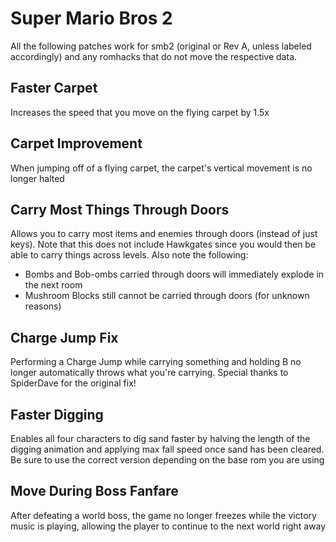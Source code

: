 Super Mario Bros 2 
==================

All the following patches work for smb2 (original or Rev A, unless labeled accordingly) and any romhacks that do not move the respective data.


Faster Carpet
---------

Increases the speed that you move on the flying carpet by 1.5x


Carpet Improvement
-------

When jumping off of a flying carpet, the carpet's vertical movement is no longer halted


Carry Most Things Through Doors
------

Allows you to carry most items and enemies through doors (instead of just keys). Note that this does not include Hawkgates since you would then be able to carry things across levels. Also note the following:
* Bombs and Bob-ombs carried through doors will immediately explode in the next room
* Mushroom Blocks still cannot be carried through doors (for unknown reasons)


Charge Jump Fix
------

Performing a Charge Jump while carrying something and holding B no longer automatically throws what you're carrying. Special thanks to SpiderDave for the original fix! 


Faster Digging
-------

Enables all four characters to dig sand faster by halving the length of the digging animation and applying max fall speed once sand has been cleared. Be sure to use the correct version depending on the base rom you are using


Move During Boss Fanfare
------

After defeating a world boss, the game no longer freezes while the victory music is playing, allowing the player to continue to the next world right away
